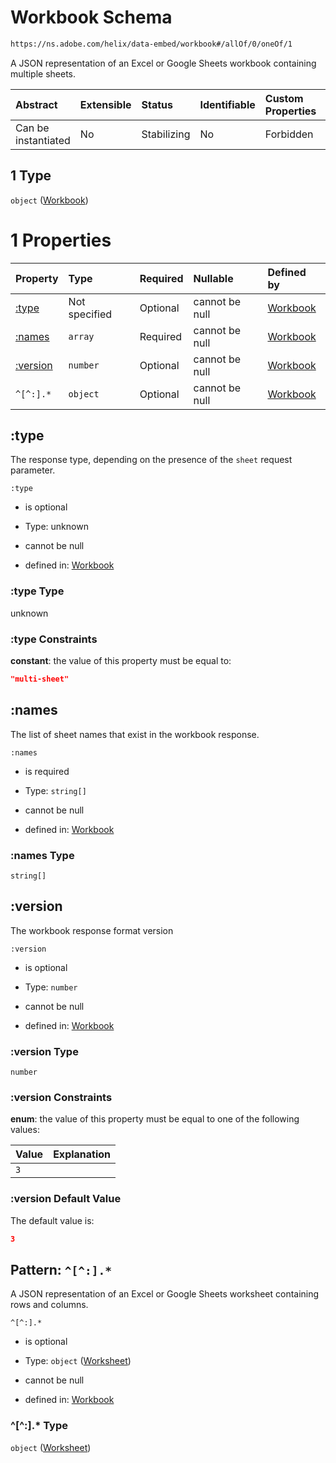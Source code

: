 # Workbook Schema

```txt
https://ns.adobe.com/helix/data-embed/workbook#/allOf/0/oneOf/1
```

A JSON representation of an Excel or Google Sheets workbook containing multiple sheets.

| Abstract            | Extensible | Status      | Identifiable | Custom Properties | Additional Properties | Access Restrictions | Defined In                                                                                 |
| :------------------ | :--------- | :---------- | :----------- | :---------------- | :-------------------- | :------------------ | :----------------------------------------------------------------------------------------- |
| Can be instantiated | No         | Stabilizing | No           | Forbidden         | Forbidden             | none                | [data-embed-response.schema.json*](data-embed-response.schema.json "open original schema") |

## 1 Type

`object` ([Workbook](data-embed-response-allof-0-oneof-workbook.md))

# 1 Properties

| Property             | Type          | Required | Nullable       | Defined by                                                                                                                          |
| :------------------- | :------------ | :------- | :------------- | :---------------------------------------------------------------------------------------------------------------------------------- |
| [:type](#type)       | Not specified | Optional | cannot be null | [Workbook](workbook-properties-type.md "https://ns.adobe.com/helix/data-embed/workbook#/properties/:type")                          |
| [:names](#names)     | `array`       | Required | cannot be null | [Workbook](workbook-properties-names.md "https://ns.adobe.com/helix/data-embed/workbook#/properties/:names")                        |
| [:version](#version) | `number`      | Optional | cannot be null | [Workbook](workbook-properties-version.md "https://ns.adobe.com/helix/data-embed/workbook#/properties/:version")                    |
| `^[^:].*`            | `object`      | Optional | cannot be null | [Workbook](data-embed-response-allof-0-oneof-worksheet.md "https://ns.adobe.com/helix/data-embed/sheet#/patternProperties/^[^:].*") |

## :type

The response type, depending on the presence of the `sheet` request parameter.

`:type`

*   is optional

*   Type: unknown

*   cannot be null

*   defined in: [Workbook](workbook-properties-type.md "https://ns.adobe.com/helix/data-embed/workbook#/properties/:type")

### :type Type

unknown

### :type Constraints

**constant**: the value of this property must be equal to:

```json
"multi-sheet"
```

## :names

The list of sheet names that exist in the workbook response.

`:names`

*   is required

*   Type: `string[]`

*   cannot be null

*   defined in: [Workbook](workbook-properties-names.md "https://ns.adobe.com/helix/data-embed/workbook#/properties/:names")

### :names Type

`string[]`

## :version

The workbook response format version

`:version`

*   is optional

*   Type: `number`

*   cannot be null

*   defined in: [Workbook](workbook-properties-version.md "https://ns.adobe.com/helix/data-embed/workbook#/properties/:version")

### :version Type

`number`

### :version Constraints

**enum**: the value of this property must be equal to one of the following values:

| Value | Explanation |
| :---- | :---------- |
| `3`   |             |

### :version Default Value

The default value is:

```json
3
```

## Pattern: `^[^:].*`

A JSON representation of an Excel or Google Sheets worksheet containing rows and columns.

`^[^:].*`

*   is optional

*   Type: `object` ([Worksheet](data-embed-response-allof-0-oneof-worksheet.md))

*   cannot be null

*   defined in: [Workbook](data-embed-response-allof-0-oneof-worksheet.md "https://ns.adobe.com/helix/data-embed/sheet#/patternProperties/^\[^:].\*")

### ^\[^:].\* Type

`object` ([Worksheet](data-embed-response-allof-0-oneof-worksheet.md))
